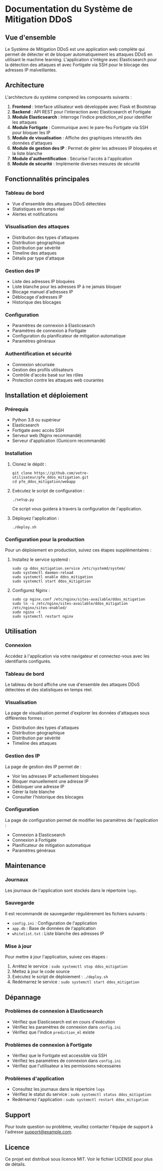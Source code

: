 # Documentation du Système de Mitigation DDoS

## Vue d'ensemble

Le Système de Mitigation DDoS est une application web complète qui permet de détecter et de bloquer automatiquement les attaques DDoS en utilisant le machine learning. L'application s'intègre avec Elasticsearch pour la détection des attaques et avec Fortigate via SSH pour le blocage des adresses IP malveillantes.

## Architecture

L'architecture du système comprend les composants suivants :

1. **Frontend** : Interface utilisateur web développée avec Flask et Bootstrap
2. **Backend** : API REST pour l'interaction avec Elasticsearch et Fortigate
3. **Module Elasticsearch** : Interroge l'indice prediction_ml pour identifier les attaques
4. **Module Fortigate** : Communique avec le pare-feu Fortigate via SSH pour bloquer les IP
5. **Module de visualisation** : Affiche des graphiques interactifs des données d'attaques
6. **Module de gestion des IP** : Permet de gérer les adresses IP bloquées et la liste blanche
7. **Module d'authentification** : Sécurise l'accès à l'application
8. **Module de sécurité** : Implémente diverses mesures de sécurité

## Fonctionnalités principales

### Tableau de bord
- Vue d'ensemble des attaques DDoS détectées
- Statistiques en temps réel
- Alertes et notifications

### Visualisation des attaques
- Distribution des types d'attaques
- Distribution géographique
- Distribution par sévérité
- Timeline des attaques
- Détails par type d'attaque

### Gestion des IP
- Liste des adresses IP bloquées
- Liste blanche pour les adresses IP à ne jamais bloquer
- Blocage manuel d'adresses IP
- Déblocage d'adresses IP
- Historique des blocages

### Configuration
- Paramètres de connexion à Elasticsearch
- Paramètres de connexion à Fortigate
- Configuration du planificateur de mitigation automatique
- Paramètres généraux

### Authentification et sécurité
- Connexion sécurisée
- Gestion des profils utilisateurs
- Contrôle d'accès basé sur les rôles
- Protection contre les attaques web courantes

## Installation et déploiement

### Prérequis
- Python 3.8 ou supérieur
- Elasticsearch
- Fortigate avec accès SSH
- Serveur web (Nginx recommandé)
- Serveur d'application (Gunicorn recommandé)

### Installation

1. Clonez le dépôt :
   ```
   git clone https://github.com/votre-utilisateur/pfe_ddos_mitigation.git
   cd pfe_ddos_mitigation/webapp
   ```

2. Exécutez le script de configuration :
   ```
   ./setup.py
   ```
   Ce script vous guidera à travers la configuration de l'application.

3. Déployez l'application :
   ```
   ./deploy.sh
   ```

### Configuration pour la production

Pour un déploiement en production, suivez ces étapes supplémentaires :

1. Installez le service systemd :
   ```
   sudo cp ddos_mitigation.service /etc/systemd/system/
   sudo systemctl daemon-reload
   sudo systemctl enable ddos_mitigation
   sudo systemctl start ddos_mitigation
   ```

2. Configurez Nginx :
   ```
   sudo cp nginx.conf /etc/nginx/sites-available/ddos_mitigation
   sudo ln -s /etc/nginx/sites-available/ddos_mitigation /etc/nginx/sites-enabled/
   sudo nginx -t
   sudo systemctl restart nginx
   ```

## Utilisation

### Connexion
Accédez à l'application via votre navigateur et connectez-vous avec les identifiants configurés.

### Tableau de bord
Le tableau de bord affiche une vue d'ensemble des attaques DDoS détectées et des statistiques en temps réel.

### Visualisation
La page de visualisation permet d'explorer les données d'attaques sous différentes formes :
- Distribution des types d'attaques
- Distribution géographique
- Distribution par sévérité
- Timeline des attaques

### Gestion des IP
La page de gestion des IP permet de :
- Voir les adresses IP actuellement bloquées
- Bloquer manuellement une adresse IP
- Débloquer une adresse IP
- Gérer la liste blanche
- Consulter l'historique des blocages

### Configuration
La page de configuration permet de modifier les paramètres de l'application :
- Connexion à Elasticsearch
- Connexion à Fortigate
- Planificateur de mitigation automatique
- Paramètres généraux

## Maintenance

### Journaux
Les journaux de l'application sont stockés dans le répertoire `logs`.

### Sauvegarde
Il est recommandé de sauvegarder régulièrement les fichiers suivants :
- `config.ini` : Configuration de l'application
- `app.db` : Base de données de l'application
- `whitelist.txt` : Liste blanche des adresses IP

### Mise à jour
Pour mettre à jour l'application, suivez ces étapes :
1. Arrêtez le service : `sudo systemctl stop ddos_mitigation`
2. Mettez à jour le code source
3. Exécutez le script de déploiement : `./deploy.sh`
4. Redémarrez le service : `sudo systemctl start ddos_mitigation`

## Dépannage

### Problèmes de connexion à Elasticsearch
- Vérifiez que Elasticsearch est en cours d'exécution
- Vérifiez les paramètres de connexion dans `config.ini`
- Vérifiez que l'indice `prediction_ml` existe

### Problèmes de connexion à Fortigate
- Vérifiez que le Fortigate est accessible via SSH
- Vérifiez les paramètres de connexion dans `config.ini`
- Vérifiez que l'utilisateur a les permissions nécessaires

### Problèmes d'application
- Consultez les journaux dans le répertoire `logs`
- Vérifiez le statut du service : `sudo systemctl status ddos_mitigation`
- Redémarrez l'application : `sudo systemctl restart ddos_mitigation`

## Support

Pour toute question ou problème, veuillez contacter l'équipe de support à l'adresse support@example.com.

## Licence

Ce projet est distribué sous licence MIT. Voir le fichier LICENSE pour plus de détails.
